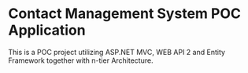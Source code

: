 Contact Management System POC Application
========================
This is a POC project utilizing ASP.NET MVC, WEB API 2 and Entity Framework together with n-tier Architecture.
